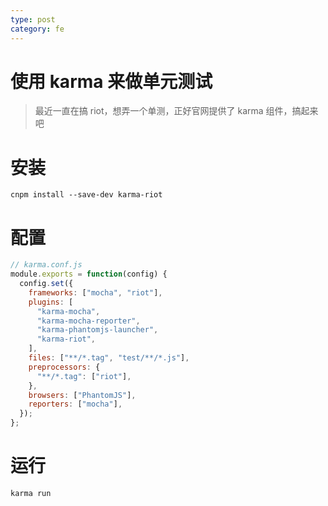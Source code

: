 ```yaml
---
type: post
category: fe
---
```


# 使用 karma 来做单元测试

> 最近一直在搞 riot，想弄一个单测，正好官网提供了 karma 组件，搞起来吧

# 安装

```shell
cnpm install --save-dev karma-riot
```

# 配置

```javascript
// karma.conf.js
module.exports = function(config) {
  config.set({
    frameworks: ["mocha", "riot"],
    plugins: [
      "karma-mocha",
      "karma-mocha-reporter",
      "karma-phantomjs-launcher",
      "karma-riot",
    ],
    files: ["**/*.tag", "test/**/*.js"],
    preprocessors: {
      "**/*.tag": ["riot"],
    },
    browsers: ["PhantomJS"],
    reporters: ["mocha"],
  });
};
```

# 运行

```shell
karma run
```
